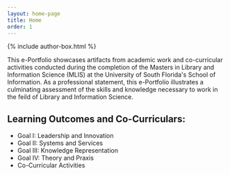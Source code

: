 ```yaml
---
layout: home-page
title: Home
order: 1
---
```

{% include author-box.html %}

This e-Portfolio showcases artifacts from academic work and co-curricular activities conducted during the completion of the Masters in Library and Information Science (MLIS) at the University of South Florida's School of Information. As a professional statement, this e-Portfolio illustrates a culminating assessment of the skills and knowledge necessary to work in the feild of Library and Information Science.

## Learning Outcomes and Co-Curriculars:

- Goal I: Leadership and Innovation
- Goal II: Systems and Services
- Goal III: Knowledge Representation
- Goal IV: Theory and Praxis
- Co-Curricular Activities

